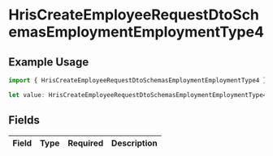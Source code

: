 # HrisCreateEmployeeRequestDtoSchemasEmploymentEmploymentType4

## Example Usage

```typescript
import { HrisCreateEmployeeRequestDtoSchemasEmploymentEmploymentType4 } from "@stackone/stackone-client-ts/sdk/models/shared";

let value: HrisCreateEmployeeRequestDtoSchemasEmploymentEmploymentType4 = {};
```

## Fields

| Field       | Type        | Required    | Description |
| ----------- | ----------- | ----------- | ----------- |
